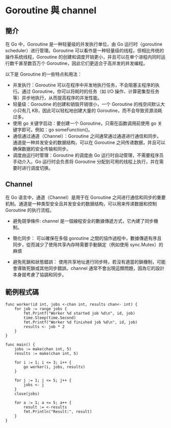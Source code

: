 # Goroutine 與 channel

## 簡介

在 Go 中，Goroutine 是一种轻量级的并发执行单位，由 Go 运行时（goroutine scheduler）进行管理。Goroutine 可以看作是一种轻量级的线程，但相比传统的操作系统线程，Goroutine 的创建和调度开销更小，并且可以在单个进程内同时运行数千甚至数百万个 Goroutine，因此它们更适合于高并发的并发编程。

以下是 Goroutine 的一些特点和用法：
  + 并发执行：Goroutine 可以在程序中并发地执行任务，不会阻塞主程序的执行。通过 Goroutine，你可以将耗时的任务（如 I/O 操作、计算密集型任务等）异步地执行，从而提高程序的并发性能。
  + 轻量级：Goroutine 的创建和销毁开销很小，一个 Goroutine 的栈空间默认大小只有几 KB，因此可以轻松地创建大量的 Goroutine，而不会导致资源消耗过多。
  + 使用 go 关键字启动：要创建一个 Goroutine，只需在函数调用前使用 go 关键字即可。例如：go someFunction()。
  + 通信通过通道（Channel）：Goroutine 之间通常通过通道进行通信和同步。通道是一种并发安全的数据结构，可以在 Goroutine 之间传递数据，并且可以确保数据的安全传输和同步。
  + 调度由运行时管理：Goroutine 的调度由 Go 运行时自动管理，不需要程序员手动介入。Go 运行时会负责将 Goroutine 分配到可用的线程上执行，并在需要时进行调度切换。

## Channel

在 Go 语言中，通道（Channel）是用于在 Goroutine 之间进行通信和同步的重要机制。通道是一种类型安全且并发安全的数据结构，可以用来传递数据和控制 Goroutine 的执行流程。

+ 避免競爭條件: channel 是一個線程安全的數據傳遞方式，它內建了同步機制。

+ 簡化同步： 可以確保在多個 goroutine 之間的協作過程中，數據傳遞有序且同步，從而減少了使用共享內存時需要手動鎖定（例如使用 sync.Mutex）的麻煩

+ 避免死鎖和狀態錯誤： 使用共享地址進行同步時，若沒有適當的鎖機制，可能會導致死鎖或其他同步錯誤。channel 通常不會出現這類問題，因為它的設計本身就考慮了協調和同步。

## 範例程式碼

```
func worker(id int, jobs <-chan int, results chan<- int) {
	for job := range jobs {
		fmt.Printf("Worker %d started job %d\n", id, job)
		time.Sleep(time.Second)
		fmt.Printf("Worker %d finished job %d\n", id, job)
		results <- job * 2 
	}
}

func main() {
	jobs := make(chan int, 5)  
	results := make(chan int, 5) 

	for i := 1; i <= 3; i++ {
		go worker(i, jobs, results)
	}

	for j := 1; j <= 5; j++ {
		jobs <- j
	}
	close(jobs) 

	for a := 1; a <= 5; a++ {
		result := <-results
		fmt.Println("Result:", result)
	}
}

```

